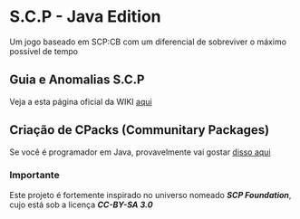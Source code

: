 # S.C.P - Java Edition
Um jogo baseado em SCP:CB com um diferencial de sobreviver o máximo possível de tempo

## Guia e Anomalias S.C.P
Veja a esta página oficial da WIKI [aqui](https://github.com/BrutusGamesTeam/S-C-P-Java-Edition/wiki)

## Criação de CPacks (Communitary Packages)
Se você é programador em Java, provavelmente vai gostar [disso aqui]()

### Importante
Este projeto é fortemente inspirado no universo nomeado _**SCP Foundation**_, cujo está sob a licença _**CC-BY-SA 3.0**_
